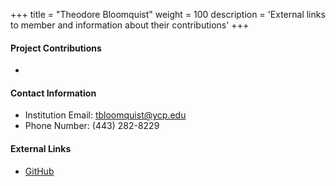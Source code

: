 +++
title = "Theodore Bloomquist"
weight = 100
description = 'External links to member and information about their contributions'
+++

#### Project Contributions
- 

#### Contact Information
- Institution Email: tbloomquist@ycp.edu
- Phone Number: (443) 282-8229

#### External Links
- [GitHub](https://github.com/thbloomquist)